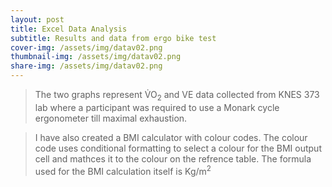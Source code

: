 ```yaml
---
layout: post 
title: Excel Data Analysis
subtitle: Results and data from ergo bike test  
cover-img: /assets/img/datav02.png
thumbnail-img: /assets/img/datav02.png
share-img: /assets/img/datav02.png
---
```


>The two graphs represent &#x56;&#x0307;O<sub>2</sub> and VE data collected from KNES 373 lab where a participant was required to use a Monark cycle ergonometer till maximal exhaustion.

>I have also created a BMI calculator with colour codes. The colour code uses conditional formatting to select a colour for the BMI output cell and mathces it to the colour on the refrence table. The formula used for the BMI calculation itself is Kg/m<sup>2</sup> 

